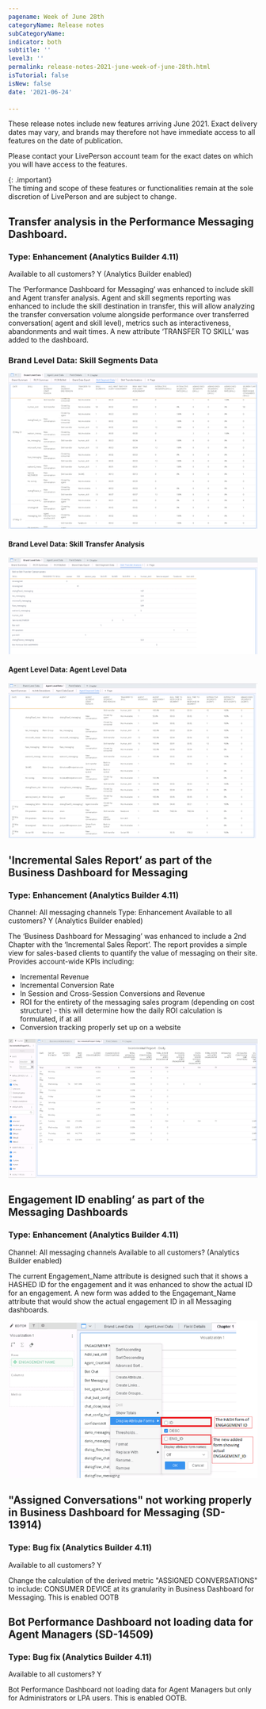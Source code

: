 ```yaml
---
pagename: Week of June 28th
categoryName: Release notes
subCategoryName: 
indicator: both
subtitle: ''
level3: ''
permalink: release-notes-2021-june-week-of-june-28th.html
isTutorial: false
isNew: false
date: '2021-06-24'

---
```


These release notes include new features arriving June 2021. Exact delivery dates may vary, and brands may therefore not have immediate access to all features on the date of publication.

Please contact your LivePerson account team for the exact dates on which you will have access to the features.

{: .important}  
The timing and scope of these features or functionalities remain at the sole discretion of LivePerson and are subject to change.

## Transfer analysis in the Performance Messaging Dashboard.
### Type: Enhancement (Analytics Builder 4.11)

Available to all customers? Y (Analytics Builder enabled) 

The ‘Performance Dashboard for Messaging’ was enhanced to include skill and Agent transfer analysis.
Agent and skill segments reporting was enhanced to include the skill destination in transfer, this will allow analyzing the transfer conversation volume alongside performance over transferred conversation( agent and skill level), metrics such as interactiveness, abandonments and wait times.
A new attribute ‘TRANSFER TO SKILL’ was added to the dashboard.

### Brand Level Data: Skill Segments Data
![](img/AB4.11-RN-1.png)

#### Brand Level Data: Skill Transfer Analysis

![](img/AB4.11-RN-2.png)

#### Agent Level Data: Agent Level Data

![](img/AB4.11-RN-3.png)
 
## 'Incremental Sales Report’ as part of the Business Dashboard for Messaging
### Type: Enhancement (Analytics Builder 4.11)

Channel: All messaging channels
Type: Enhancement
Available to all customers? Y (Analytics Builder enabled) 

The ‘Business Dashboard for Messaging’ was enhanced to include a 2nd Chapter with the ‘Incremental Sales Report’.
The report provides a simple view for sales-based clients to quantify the value of messaging on their site.
Provides account-wide KPIs including:
* Incremental Revenue
* Incremental Conversion Rate
* In Session and Cross-Session Conversions and Revenue
* ROI for the entirety of the messaging sales program (depending on cost structure) - this will determine how the daily ROI calculation is formulated, if at all
* Conversion tracking properly set up on a website

![](img/AB4.11-RN-4.png)

## Engagement ID enabling’ as part of the Messaging Dashboards
### Type: Enhancement (Analytics Builder 4.11)

Channel: All messaging channels
Available to all customers? (Analytics Builder enabled) 

The current Engagement_Name attribute is designed such that it shows a HASHED ID for the engagement and it was enhanced to show the actual ID for an engagement. 
A new form was added to the Engagemant_Name attribute that would show the actual engagement ID in all Messaging dashboards.

![](img/AB4.11-RN-5.png)

## "Assigned Conversations" not working properly in Business Dashboard for Messaging (SD-13914)
### Type: Bug fix (Analytics Builder 4.11)

Available to all customers? Y

Change the calculation of the derived metric "ASSIGNED CONVERSATIONS" to include: CONSUMER DEVICE at its granularity in Business Dashboard for Messaging. This is 
enabled OOTB

## Bot Performance Dashboard not loading data for Agent Managers (SD-14509)
### Type: Bug fix (Analytics Builder 4.11)

Available to all customers? Y

Bot Performance Dashboard not loading data for Agent Managers but only for Administrators or LPA users. This is 
enabled OOTB.

